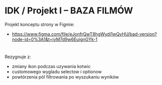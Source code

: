 # IDK / Projekt I – BAZA FILMÓW
Projekt konceptu strony w Figmie:
- https://www.figma.com/file/eJonfrQwT8hgWydj1wQvHU/bad-version?node-id=0%3A1&t=jvM7d9w6EuignGYk-1
#
Rezygnuje z:
- zmiany ikon podczas uzywania kotwic
- customowego wygladu selectow i optionow
- powtórzenia pól filtrowania po wyszukaniu wyników
